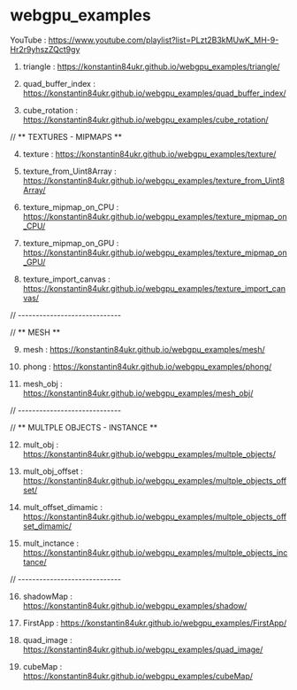 # webgpu_examples

YouTube : https://www.youtube.com/playlist?list=PLzt2B3kMUwK_MH-9-Hr2r9yhszZQct9gy

1) triangle : https://konstantin84ukr.github.io/webgpu_examples/triangle/

2) quad_buffer_index : https://konstantin84ukr.github.io/webgpu_examples/quad_buffer_index/

3) cube_rotation : https://konstantin84ukr.github.io/webgpu_examples/cube_rotation/

// ** TEXTURES - MIPMAPS **

4) texture : https://konstantin84ukr.github.io/webgpu_examples/texture/

5) texture_from_Uint8Array : https://konstantin84ukr.github.io/webgpu_examples/texture_from_Uint8Array/

6) texture_mipmap_on_CPU : https://konstantin84ukr.github.io/webgpu_examples/texture_mipmap_on_CPU/

7) texture_mipmap_on_GPU : https://konstantin84ukr.github.io/webgpu_examples/texture_mipmap_on_GPU/

8) texture_import_canvas : https://konstantin84ukr.github.io/webgpu_examples/texture_import_canvas/

// -----------------------------

// ** MESH  **

9) mesh : https://konstantin84ukr.github.io/webgpu_examples/mesh/

10) phong : https://konstantin84ukr.github.io/webgpu_examples/phong/

11) mesh_obj : https://konstantin84ukr.github.io/webgpu_examples/mesh_obj/

// -----------------------------

// ** MULTPLE OBJECTS - INSTANCE **

12) mult_obj : https://konstantin84ukr.github.io/webgpu_examples/multple_objects/

13) mult_obj_offset : https://konstantin84ukr.github.io/webgpu_examples/multple_objects_offset/

14) mult_offset_dimamic : https://konstantin84ukr.github.io/webgpu_examples/multple_objects_offset_dimamic/

15) mult_inctance : https://konstantin84ukr.github.io/webgpu_examples/multple_objects_inctance/

// -----------------------------

16) shadowMap : https://konstantin84ukr.github.io/webgpu_examples/shadow/

17) FirstApp : https://konstantin84ukr.github.io/webgpu_examples/FirstApp/

18) quad_image : https://konstantin84ukr.github.io/webgpu_examples/quad_image/

19) cubeMap : https://konstantin84ukr.github.io/webgpu_examples/cubeMap/